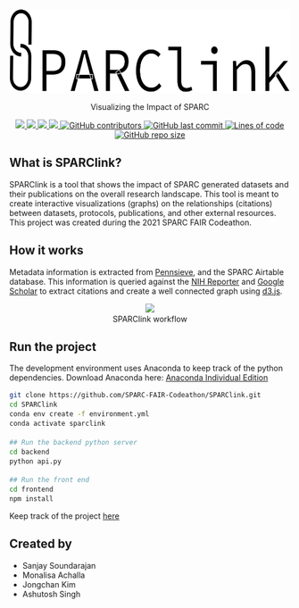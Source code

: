 

<p align="center">
  <a href="https://github.com/SPARC-FAIR-Codeathon/SPARClink">
    <img src="https://github.com/SPARC-FAIR-Codeathon/SPARClink/blob/main/docs/images/logo.svg" alt="SPARC link logo" height="150">
  </a>
  <br/>
  <p align="center"> 
    Visualizing the Impact of SPARC
  </p>
</p>

<p align="center">
    <a href="https://github.com/SPARC-FAIR-Codeathon/SPARClink/blob/main/LICENSE" alt="GitHub license">
        <img src="https://img.shields.io/github/license/SPARC-FAIR-Codeathon/SPARClink" />
    </a>
    <a href="https://github.com/SPARC-FAIR-Codeathon/SPARClink/stargazers" alt="GitHub stars">
        <img src="https://img.shields.io/github/stars/SPARC-FAIR-Codeathon/SPARClink" />
    </a>
    <a href="https://github.com/SPARC-FAIR-Codeathon/SPARClink/network" alt="GitHub forks">
        <img src="https://img.shields.io/github/forks/SPARC-FAIR-Codeathon/SPARClink" />
    </a>
    <a href="https://github.com/SPARC-FAIR-Codeathon/SPARClink/issues" alt="GitHub issues">
        <img src="https://img.shields.io/github/issues/SPARC-FAIR-Codeathon/SPARClink" />
    </a>
    <a href="https://github.com/SPARC-FAIR-Codeathon/SPARClink/graphs/contributors">
        <img src="https://img.shields.io/github/contributors/SPARC-FAIR-Codeathon/SPARClink" alt="GitHub contributors">
    </a>
    <a href="#">
        <img src="https://img.shields.io/github/last-commit/SPARC-FAIR-Codeathon/SPARClink" alt="GitHub last commit">
    </a>
    <a href="#">
        <img src="https://img.shields.io/tokei/lines/github/SPARC-FAIR-Codeathon/SPARClink" alt="Lines of code">
    </a>
    <a href="#">
        <img src="https://img.shields.io/github/repo-size/SPARC-FAIR-Codeathon/SPARClink" alt="GitHub repo size">
    </a>
</p>



## What is SPARClink?
SPARClink is a tool that shows the impact of SPARC generated datasets and their publications on the overall research landscape. This tool is meant to create interactive visualizations (graphs) on the relationships (citations) between datasets, protocols, publications, and other external resources. This project was created during the 2021 SPARC FAIR Codeathon.

## How it works
Metadata information is extracted from [Pennsieve](https://app.pennsieve.io/), and the SPARC Airtable database. This information is queried against the [NIH Reporter](https://api.reporter.nih.gov/) and [Google Scholar](https://serpapi.com/google-scholar-api) to extract citations and create a well connected graph using [d3.js](https://d3js.org/). 

<p align="center">
  <img src="https://user-images.githubusercontent.com/21206996/125478715-d5f83b6f-8a6d-4ef8-a845-952baa27d8da.png" />
  <br/>
  <span> SPARClink workflow </span>
</p>

## Run the project
The development environment uses Anaconda to keep track of the python dependencies. Download Anaconda here: [Anaconda Individual Edition](https://www.anaconda.com/products/individual)

``` bash
git clone https://github.com/SPARC-FAIR-Codeathon/SPARClink.git
cd SPARClink
conda env create -f environment.yml
conda activate sparclink

## Run the backend python server
cd backend
python api.py

## Run the front end
cd frontend
npm install
```


Keep track of the project [here](https://github.com/SPARC-FAIR-Codeathon/SPARClink/projects/1)

## Created by 
* Sanjay Soundarajan
* Monalisa Achalla
* Jongchan Kim
* Ashutosh Singh
